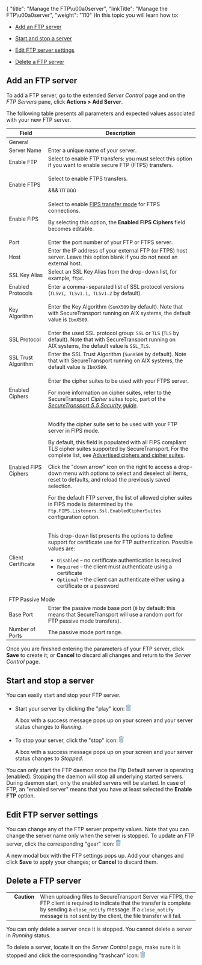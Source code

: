 {
    "title": "Manage the FTP\u00a0server",
    "linkTitle": "Manage the FTP\u00a0server",
    "weight": "110"
}In this topic you will learn how to:



-   [Add an FTP server](#add)

-   [Start and stop a server](#start)

-   [Edit FTP server settings](#edit)

-   [Delete a FTP server](#delete)



## <span id="Add"></span>Add an FTP server



To add a FTP server, go to the extended *Server Control* page and on the *FTP Servers* pane, click **Actions &gt; Add Server**.



The following table presents all parameters and expected values associated with your new FTP server.



<table cellspacing="0">
   <col/>
   <col/>
   <thead>
      <tr>
         <th>Field</th>
         <th>Description</th>
      </tr>
   </thead>
   <tbody>
      <tr>
         <td colspan="2"><span>General</span>
         </td>
      </tr>
      <tr>
         <td>Server Name         </td>
         <td>Enter a unique name of your server.          </td>
      </tr>
      <tr>
         <td>Enable FTP         </td>
         <td>Select to enable FTP transfers: you must select this option if you want to enable secure FTP (FTPS) transfers.         </td>
      </tr>
      <tr>
         <td>Enable FTPS         </td>
         <td>
            <p>Select to enable FTPS transfers.</p>
            <p>&amp;&amp;&amp; ïïï ùùù</p>
         </td>
      </tr>
      <tr>
         <td>Enable FIPS         </td>
         <td>Select to enable <a href="../../../c_st_fipstransfermode">FIPS transfer mode</a> for FTPS connections.             <p>By selecting this option, the <b>Enabled FIPS Ciphers</b> field becomes editable.</p>         </td>
      </tr>
      <tr>
         <td>Port         </td>
         <td>Enter the port number of your FTP or FTPS server.         </td>
      </tr>
      <tr>
         <td>Host         </td>
         <td>Enter the IP address of your external FTP (or FTPS) host server. Leave this option blank if you do not need an external host.         </td>
      </tr>
      <tr>
         <td>SSL Key Alias         </td>
         <td>Select an
SSL Key Alias
from the drop-down list, for example,
<code>ftpd</code>.         </td>
      </tr>
      <tr>
         <td>Enabled Protocols         </td>
         <td>Enter a comma-separated list of SSL protocol versions (<code>TLSv1, TLSv1.1, TLSv1.2</code> by default).         </td>
      </tr>
      <tr>
         <td>Key Algorithm         </td>
         <td>
            <p>Enter the Key Algorithm (<code>SunX509</code> by default). Note that with <span>SecureTransport</span> running on AIX systems, the default value is <code>IbmX509</code>.</p>
         </td>
      </tr>
      <tr>
         <td>SSL Protocol         </td>
         <td>Enter the used SSL protocol group: <code>SSL</code> or <code>TLS</code> (<code>TLS</code> by default). Note that with <span>SecureTransport</span> running on AIX systems, the default value is <code>SSL_TLS</code>.         </td>
      </tr>
      <tr>
         <td>SSL Trust Algorithm         </td>
         <td>Enter the SSL Trust Algorithm (<code>SunX509</code> by default). Note that with <span>SecureTransport</span> running on AIX systems, the default value is <code>IbmX509</code>.         </td>
      </tr>
      <tr>
         <td>Enabled Ciphers         </td>
         <td>
            <p>Enter the cipher suites to be used with your FTPS server. </p>
            <p>For more information on cipher suites, refer to the <span>SecureTransport</span><i> Cipher suites</i> topic, part of the <i><a alt="SecureTransport 5.4 Security guide" href="https://docs.axway.com/bundle/SecureTransport_54_SecurityGuide_allOS_en_HTML5/page/Content/SecurityGuide/STSecurityGuideStartPage.htm" title="SecureTransport 5.4 Security guide"><span>SecureTransport</span> <span>5.5</span> Security guide</a></i>.</p>
         </td>
      </tr>
      <tr>
         <td>Enabled FIPS Ciphers         </td>
         <td>
            <p>Modify the cipher suite set to be used with your FTP server in FIPS mode. </p>
            <p>By default, this field is populated with all FIPS  compliant TLS cipher suites supported by <span>SecureTransport</span>. For the complete list, see <a href="../../../c_st_fipstransfermode/r_st_required_ciphers_cipher_suites">Advertised ciphers and cipher suites</a>.</p>
            <p>Click the "down arrow" icon on the right to access a drop-down menu with options to select and deselect all items, reset to defaults, and reload  the previously saved selection.</p>
            <p>For the default FTP server, the list of allowed cipher suites in FIPS mode is determined by the <code>Ftp.FIPS.Listeners.Ssl.EnabledCipherSuites</code> configuration option.</p>
         </td>
      </tr>
      <tr>
         <td>Client Certificate          </td>
         <td>
            <p>This drop-down list presents the options to define support for certificate use for FTP authentication. Possible values are:</p>
            <ul>
               <li><code>Disabled</code> – no certificate authentication is required               </li>
               <li><code>Required</code> – the client must authenticate using a certificate                </li>
               <li><code>Optional</code> – the client can authenticate either using a certificate or a password               </li>
            </ul>
         </td>
      </tr>
      <tr>
         <td colspan="2"><span>FTP Passive Mode</span>
         </td>
      </tr>
      <tr>
         <td>Base Port         </td>
         <td>Enter the passive mode base port (<code>0</code> by default: this means that <span>SecureTransport</span> will use a random port for FTP passive mode transfers).         </td>
      </tr>
      <tr>
         <td>Number of Ports         </td>
         <td>The passive mode port range.         </td>
      </tr>
   </tbody>
</table>



Once you are finished entering the parameters of your FTP server, click **Save** to create it; or **Cancel** to discard all changes and return to the *Server Control* page.



## <span id="Start"></span>Start and stop a server



You can easily start and stop your FTP server.



-   Start your server by clicking the "play" icon:![](trashcan-icon.png)  

    A box with a success message pops up on your screen and your server status changes to *Running*.

-   To stop your server, click the "stop" icon:![](trashcan-icon.png)  

    A box with a success message pops up on your screen and your server status changes to *Stopped*.



You can only start the FTP daemon once the Ftp Default server is operating (enabled). Stopping the daemon will stop all underlying started servers. During daemon start, only the enabled servers will be started. In case of FTP, an "enabled server" means that you have at least selected the **Enable FTP** option.



## <span id="Edit"></span>Edit FTP server settings



You can change any of the FTP server property values. Note that you can change the server name only when the server is stopped. To update an FTP server, click the corresponding "gear" icon:![](trashcan-icon.png)



A new modal box with the FTP settings pops up. Add your changes and click **Save** to apply your changes; or **Cancel** to discard them.



## <span id="Delete"></span>Delete a FTP server



<table cellpadding="0" cellspacing="0">
   <col/>
   <col/>
   <col/>
      <tr>
         <td valign="top">         </td>
         <td valign="top"><span><b>Caution  </b></span>
         </td>
         <td data-mc-autonum="&lt;b&gt;Caution  &lt;/b&gt;" valign="top">When uploading files to <span>SecureTransport</span> Server via FTPS, the FTP client is required to indicate that the transfer is complete by sending a <code>close_notify</code> message. If a <code>close_notify</code> message is not sent by the client, the file transfer will fail.         </td>
      </tr>
</table>



You can only delete a server once it is stopped. You cannot delete a server in *Running* status.



To delete a server, locate it on the *Server Control* page, make sure it is stopped and click the corresponding "trashcan" icon:![](trashcan-icon.png)

